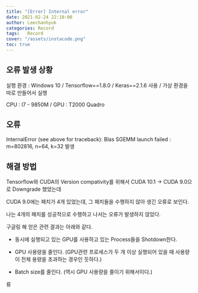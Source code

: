 ```yaml
---
title: "[Error] Internal error"
date: 2021-02-24 22:10:00
author: Leechanhyuk
categories: Record
tags:	Record
cover: "/assets/instacode.png"
toc: true
---
```


## 오류 발생 상황

실행 환경 : Windows 10 / Tensorflow==1.8.0 / Keras==2.1.6 사용 / 가상 환경을 따로 만들어서 실행

CPU : I7 - 9850M / GPU : T2000 Quadro

## 오류

InternalError (see above for traceback): Blas SGEMM launch failed : m=802816, n=64, k=32 발생

## 해결 방법

Tensorflow와 CUDA의 Version compativity를 위해서 CUDA 10.1 -> CUDA 9.0으로 Downgrade 했었는데

CUDA 9.0에는 패치가 4개 있었는데, 그 패치들을 수행하지 않아 생긴 오류로 보인다.

나는 4개의 패치를 성공적으로 수행하고 나서는 오류가 발생하지 않았다.

구글링 해 얻은 관련 결과는 아래와 같다.

- 동시에 실행되고 있는 GPU를 사용하고 있는 Process들을 Shotdown한다.

- GPU 사용량을 줄인다. (GPU관련 프로세스가 두 개 이상 실행되어 있을 때 사용량이 전체 용량을 초과하는 경우인 듯하다.)

- Batch size를 줄인다. (역시 GPU 사용량을 줄이기 위해서이다.)









류